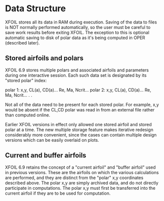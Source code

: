 # Data Structure

XFOIL stores all its data in RAM during execution. Saving of the data
to files is NOT normally performed automatically, so the user must be
careful to save work results before exiting XFOIL. The exception to
this is optional automatic saving to disk of polar data as it's being
computed in OPER (described later).

## Stored airfoils and polars

XFOIL 6.9 stores multiple polars and associated airfoils and parameters
during one interactive session. Each such data set is designated by its
"stored polar" index:

polar 1: x,y, CL(a), CD(a)... Re, Ma, Ncrit...
polar 2: x,y, CL(a), CD(a)... Re, Ma, Ncrit...
.
.

Not all of the data need to be present for each stored polar.
For example, x,y would be absent if the CL,CD polar was read in
from an external file rather than computed online.

Earlier XFOIL versions in effect only allowed one stored airfoil
and stored polar at a time. The new multiple storage feature makes
iterative redesign considerably more convenient, since the cases
can contain multiple design versions which can be easily overlaid
on plots.

## Current and buffer airfoils

XFOIL 6.9 retains the concept of a "current airfoil"
and "buffer airfoil" used in previous versions.
These are the airfoils on which the various calculations
are performed, and they are distinct from the "polar" x,y coordinates
described above. The polar x,y are simply archived data,
and do not directly participate in computations. The polar
x,y must first be transferred into the current airfoil if
they are to be used for computation.
